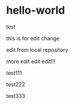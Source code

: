 # hello-world
test


this is for edit change

edit from local repository

more edit edit edit!!!

test111

test222

test333
